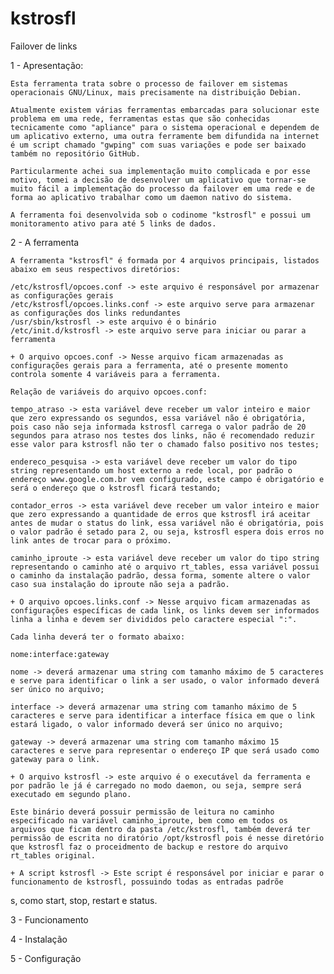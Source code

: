 # kstrosfl
Failover de links

1 - Apresentação:

    Esta ferramenta trata sobre o processo de failover em sistemas operacionais GNU/Linux, mais precisamente na distribuição Debian.
    
    Atualmente existem várias ferramentas embarcadas para solucionar este problema em uma rede, ferramentas estas que são conhecidas tecnicamente como "apliance" para o sistema operacional e dependem de um aplicativo externo, uma outra ferramente bem difundida na internet é um script chamado "gwping" com suas variações e pode ser baixado também no repositório GitHub.
    
    Particularmente achei sua implementação muito complicada e por esse motivo, tomei a decisão de desenvolver um aplicativo que tornar-se muito fácil a implementação do processo da failover em uma rede e de forma ao aplicativo trabalhar como um daemon nativo do sistema.
    
    A ferramenta foi desenvolvida sob o codinome "kstrosfl" e possui um monitoramento ativo para até 5 links de dados.

2 - A ferramenta
    
    A ferramenta "kstrosfl" é formada por 4 arquivos principais, listados abaixo em seus respectivos diretórios:
    
    /etc/kstrosfl/opcoes.conf -> este arquivo é responsável por armazenar as configurações gerais
    /etc/kstrosfl/opcoes.links.conf -> este arquivo serve para armazenar as configurações dos links redundantes
    /usr/sbin/kstrosfl -> este arquivo é o binário
    /etc/init.d/kstrosfl -> este arquivo serve para iniciar ou parar a ferramenta
    
    + O arquivo opcoes.conf -> Nesse arquivo ficam armazenadas as configurações gerais para a ferramenta, até o presente momento controla somente 4 variáveis para a ferramenta.
    
    Relação de variáveis do arquivo opcoes.conf:
    
    tempo_atraso -> esta variável deve receber um valor inteiro e maior que zero expressando os segundos, essa variável não é obrigatória, pois caso não seja informada kstrosfl carrega o valor padrão de 20 segundos para atraso nos testes dos links, não é recomendado reduzir esse valor para kstrosfl não ter o chamado falso positivo nos testes;
    
    endereco_pesquisa -> esta variável deve receber um valor do tipo string representando um host externo a rede local, por padrão o endereço www.google.com.br vem configurado, este campo é obrigatório e será o endereço que o kstrosfl ficará testando;
    
    contador_erros -> esta variável deve receber um valor inteiro e maior que zero expressando a quantidade de erros que kstrosfl irá aceitar antes de mudar o status do link, essa variável não é obrigatória, pois o valor padrão é setado para 2, ou seja, kstrosfl espera dois erros no link antes de trocar para o próximo.
    
    caminho_iproute -> esta variável deve receber um valor do tipo string representando o caminho até o arquivo rt_tables, essa variável possui o caminho da instalação padrão, dessa forma, somente altere o valor caso sua instalação do iproute não seja a padrão.
    
    + O arquivo opcoes.links.conf -> Nesse arquivo ficam armazenadas as configurações específicas de cada link, os links devem ser informados linha a linha e devem ser divididos pelo caractere especial ":".
    
    Cada linha deverá ter o formato abaixo:
    
    nome:interface:gateway
    
    nome -> deverá armazenar uma string com tamanho máximo de 5 caracteres e serve para identificar o link a ser usado, o valor informado deverá ser único no arquivo;
    
    interface -> deverá armazenar uma string com tamanho máximo de 5 caracteres e serve para identificar a interface física em que o link estará ligado, o valor informado deverá ser único no arquivo;
    
    gateway -> deverá armazenar uma string com tamanho máximo 15 caracteres e serve para representar o endereço IP que será usado como gateway para o link.
    
    + O arquivo kstrosfl -> este arquivo é o executável da ferramenta e por padrão le já é carregado no modo daemon, ou seja, sempre será executado em segundo plano.
    
    Este binário deverá possuir permissão de leitura no caminho especificado na variável caminho_iproute, bem como em todos os arquivos que ficam dentro da pasta /etc/kstrosfl, também deverá ter permissão de escrita no diratório /opt/kstrosfl pois é nesse diretório que kstrosfl faz o proceidmento de backup e restore do arquivo rt_tables original.
    
    + A script kstrosfl -> Este script é responsável por iniciar e parar o funcionamento de kstrosfl, possuindo todas as entradas padrõe
s, como start, stop, restart e status.
    
3 - Funcionamento

4 - Instalação

5 - Configuração
